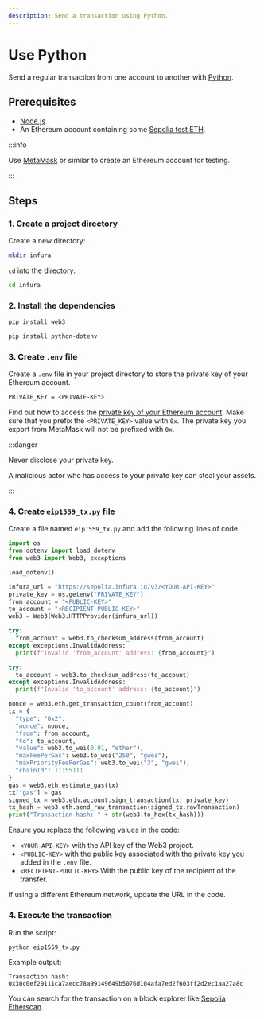 ```yaml
---
description: Send a transaction using Python.
---
```


# Use Python

Send a regular transaction from one account to another with [Python](https://www.python.org/).

## Prerequisites

- [Node.js](https://nodejs.org/en/download/).
- An Ethereum account containing some [Sepolia test ETH](https://www.infura.io/faucet).

:::info

Use [MetaMask](https://metamask.io) or similar to create an Ethereum account for testing.

:::

## Steps

### 1. Create a project directory

Create a new directory:

```bash
mkdir infura
```

`cd` into the directory:

```bash
cd infura
```

### 2. Install the dependencies

```bash
pip install web3
```

```bash
pip install python-dotenv
```

### 3. Create `.env` file

Create a `.env` file in your project directory to store the private key of your Ethereum account.

```bash
PRIVATE_KEY = <PRIVATE-KEY>
```

Find out how to access the [private key of your Ethereum account](https://metamask.zendesk.com/hc/en-us/articles/360015289632-How-to-Export-an-Account-Private-Key). Make sure that you prefix the `<PRIVATE_KEY>` value with `0x`. The
private key you export from MetaMask will not be prefixed with `0x`.

:::danger

Never disclose your private key.

A malicious actor who has access to your private key can steal your assets.

:::

### 4. Create `eip1559_tx.py` file

Create a file named `eip1559_tx.py` and add the following lines of code.

```python
import os
from dotenv import load_dotenv
from web3 import Web3, exceptions

load_dotenv()

infura_url = "https://sepolia.infura.io/v3/<YOUR-API-KEY>"
private_key = os.getenv("PRIVATE_KEY")
from_account = "<PUBLIC-KEY>"
to_account = "<RECIPIENT-PUBLIC-KEY>"
web3 = Web3(Web3.HTTPProvider(infura_url))

try:
  from_account = web3.to_checksum_address(from_account)
except exceptions.InvalidAddress:
  print(f"Invalid 'from_account' address: {from_account}")

try:
  to_account = web3.to_checksum_address(to_account)
except exceptions.InvalidAddress:
  print(f"Invalid 'to_account' address: {to_account}")

nonce = web3.eth.get_transaction_count(from_account)
tx = {
  "type": "0x2",
  "nonce": nonce,
  "from": from_account,
  "to": to_account,
  "value": web3.to_wei(0.01, "ether"),
  "maxFeePerGas": web3.to_wei("250", "gwei"),
  "maxPriorityFeePerGas": web3.to_wei("3", "gwei"),
  "chainId": 11155111
}
gas = web3.eth.estimate_gas(tx)
tx["gas"] = gas
signed_tx = web3.eth.account.sign_transaction(tx, private_key)
tx_hash = web3.eth.send_raw_transaction(signed_tx.rawTransaction)
print("Transaction hash: " + str(web3.to_hex(tx_hash)))
```

Ensure you replace the following values in the code:

- `<YOUR-API-KEY>` with the API key of the Web3 project.
- `<PUBLIC-KEY>` with the public key associated with the private key you added in the `.env` file.
- `<RECIPIENT-PUBLIC-KEY>` With the public key of the recipient of the transfer.

If using a different Ethereum network, update the URL in the code.

### 4. Execute the transaction

Run the script:

```bash
python eip1559_tx.py
```

Example output:

```
Transaction hash: 0x30c0ef29111ca7aecc78a99149649b5076d104afa7ed2f603ff2d2ec1aa27a8c
```

You can search for the transaction on a block explorer like [Sepolia Etherscan](https://sepolia.etherscan.io/tx/0x28e414889b47ba43b00086bc3ae42ea4ea521739f77b78afcaefb1b7fe42e955).
